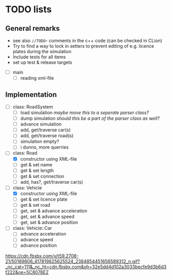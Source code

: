 # TODO lists

## General remarks
- see also `//TODO`- comments in the c++ code (can be checked in CLion)
- Try to find a way to lock in setters to prevent editing of e.g. licence plates during the simulation
- Include tests for all items
- set up test & release targets

- [ ] main
	- [ ] reading xml-file
 
## Implementation
- [ ] class: RoadSystem
	- [ ] load simulation
	*maybe move this to a seperate parser class?*
	- [ ] dump simulation
	*should this be a part of the parser class as well?*
	- [ ] advance simulation
	- [ ] add, get/traverse car(s)
	- [ ] add, get/traverse road(s)
	- [ ] simulation empty?
	- [ ] i dunno, more querries

- [ ] class: Road
	- [x] constructor using XML-file
	- [ ] get & set name
	- [ ] get & set length
	- [ ] get & set connection
	- [ ] add, has?, get/traverse car(s)

- [ ] class: Vehicle
	- [x] constructor using XML-file
	- [ ] get & set licence plate
	- [ ] get & set road
	- [ ] get, set & advance acceleration
	- [ ] get, set & advance speed
	- [ ] get, set & advance position

- [ ] class: Vehicle::Car
	- [ ] advance acceleration
	- [ ] advance speed
	- [ ] advance position

https://cdn.fbsbx.com/v/t59.2708-21/50189806_417819825625524_2384854451656589312_n.gif?_nc_cat=111&_nc_ht=cdn.fbsbx.com&oh=32e5dd4d102a3033becfe9d3b6d3f222&oe=5C8078E2
